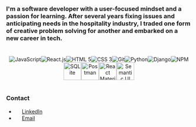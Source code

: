<link rel="stylesheet" type="text/css" media="all" href="readme.css" />

### I'm a software developer with a user-focused mindset and a passion for learning. After several years fixing issues and anticipating needs in the hospitality industry, I traded one form of creative problem solving for another and embarked on a new career in tech.

#

<div align="center" class="technologies">
<img alt="JavaScript" title="JavaScript" src="https://img.icons8.com/color/48/000000/javascript.png" /><img alt="React.js" title="React.js" src="https://img.icons8.com/color/48/000000/react-native.png" /><img alt="HTML 5" title="HTML 5" src="https://img.icons8.com/color/48/000000/html-5.png" /><img alt="CSS 3" title="CSS 3" src="https://img.icons8.com/color/48/000000/css3.png" /><img alt="Git" title="Git" src="https://img.icons8.com/color/48/000000/git.png" /><img alt="Python" title="Python" src="https://img.icons8.com/color/48/000000/python.png" /><img alt="Django" title="Django" src="https://img.icons8.com/material-sharp/48/000000/django.png" /><img alt="NPM" title="NPM" src="https://img.icons8.com/color/48/000000/npm.png" /><img alt="SQLite" title="SQLite" height="48px" src="https://upload.wikimedia.org/wikipedia/commons/thumb/3/38/SQLite370.svg/144px-SQLite370.svg.png" /><img alt="Postman" title="Postman" width="48px" src="https://nordicapis.com/wp-content/uploads/postman-logo-2.png" /><img alt="React Materialize" title="React Materialize" width="48px" src="https://avatars2.githubusercontent.com/u/10089934?s=400&v=4" /><img alt="Semantic UI" title="Semantic UI React" width="48px" src="https://react.semantic-ui.com/logo.png" />
</div>

#

### Contact

<div class="contact">

- <img height="15px" src="https://image.flaticon.com/icons/png/512/174/174857.png" /> [LinkedIn](https://www.linkedin.com/in/katie-wohl/)  
- <img height="15px" src="https://www.freepngimg.com/download/gmail/66572-google-icons-computer-logo-email-gmail.png" /> <a href="mailto: ktwohl@gmail.com" >Email</a> 

</div>

<!--
**kwohl/kwohl** is a ✨ _special_ ✨ repository because its `README.md` (this file) appears on your GitHub profile.

Here are some ideas to get you started:

- 🔭 I’m currently working on ...
- 🌱 I’m currently learning ...
- 👯 I’m looking to collaborate on ...
- 🤔 I’m looking for help with ...
- 💬 Ask me about ...
- 📫 How to reach me: ...
- 😄 Pronouns: ...
- ⚡ Fun fact: ...
-->
